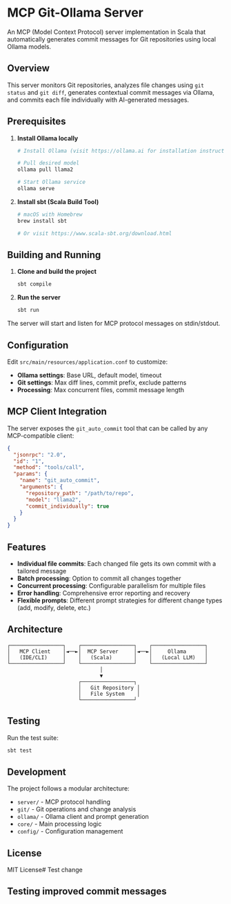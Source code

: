 # MCP Git-Ollama Server

An MCP (Model Context Protocol) server implementation in Scala that automatically generates commit messages for Git repositories using local Ollama models.

## Overview

This server monitors Git repositories, analyzes file changes using `git status` and `git diff`, generates contextual commit messages via Ollama, and commits each file individually with AI-generated messages.

## Prerequisites

1. **Install Ollama locally**
   ```bash
   # Install Ollama (visit https://ollama.ai for installation instructions)
   
   # Pull desired model
   ollama pull llama2
   
   # Start Ollama service
   ollama serve
   ```

2. **Install sbt (Scala Build Tool)**
   ```bash
   # macOS with Homebrew
   brew install sbt
   
   # Or visit https://www.scala-sbt.org/download.html
   ```

## Building and Running

1. **Clone and build the project**
   ```bash
   sbt compile
   ```

2. **Run the server**
   ```bash
   sbt run
   ```

The server will start and listen for MCP protocol messages on stdin/stdout.

## Configuration

Edit `src/main/resources/application.conf` to customize:

- **Ollama settings**: Base URL, default model, timeout
- **Git settings**: Max diff lines, commit prefix, exclude patterns  
- **Processing**: Max concurrent files, commit message length

## MCP Client Integration

The server exposes the `git_auto_commit` tool that can be called by any MCP-compatible client:

```json
{
  "jsonrpc": "2.0",
  "id": "1",
  "method": "tools/call",
  "params": {
    "name": "git_auto_commit",
    "arguments": {
      "repository_path": "/path/to/repo",
      "model": "llama2",
      "commit_individually": true
    }
  }
}
```

## Features

- **Individual file commits**: Each changed file gets its own commit with a tailored message
- **Batch processing**: Option to commit all changes together
- **Concurrent processing**: Configurable parallelism for multiple files
- **Error handling**: Comprehensive error reporting and recovery
- **Flexible prompts**: Different prompt strategies for different change types (add, modify, delete, etc.)

## Architecture

```
┌─────────────────┐    ┌─────────────────┐    ┌─────────────────┐
│   MCP Client    │◄──►│  MCP Server     │◄──►│     Ollama      │
│   (IDE/CLI)     │    │   (Scala)       │    │   (Local LLM)   │
└─────────────────┘    └─────────────────┘    └─────────────────┘
                              │
                              ▼
                       ┌─────────────────┐
                       │   Git Repository │
                       │   File System    │
                       └─────────────────┘
```

## Testing

Run the test suite:
```bash
sbt test
```

## Development

The project follows a modular architecture:

- `server/` - MCP protocol handling
- `git/` - Git operations and change analysis  
- `ollama/` - Ollama client and prompt generation
- `core/` - Main processing logic
- `config/` - Configuration management

## License

MIT License# Test change
## Testing improved commit messages
